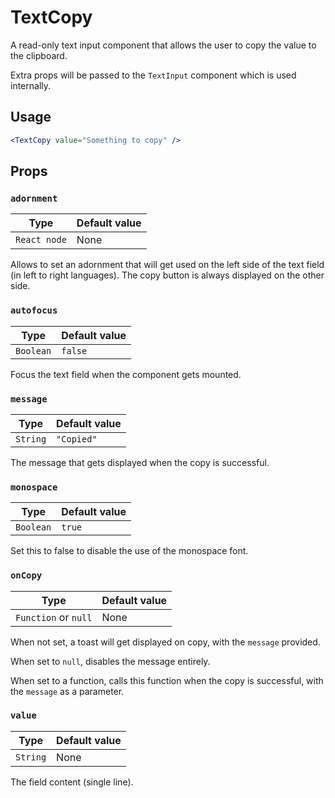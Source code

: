 # TextCopy

A read-only text input component that allows the user to copy the value to the clipboard.

Extra props will be passed to the `TextInput` component which is used internally.

## Usage

```jsx
<TextCopy value="Something to copy" />
```

## Props

### `adornment`

| Type         | Default value |
| ------------ | ------------- |
| `React node` | None          |

Allows to set an adornment that will get used on the left side of the text field (in left to right languages). The copy button is always displayed on the other side.

### `autofocus`

| Type      | Default value |
| --------- | ------------- |
| `Boolean` | `false`       |

Focus the text field when the component gets mounted.

### `message`

| Type     | Default value |
| -------- | ------------- |
| `String` | `"Copied"`    |

The message that gets displayed when the copy is successful.

### `monospace`

| Type      | Default value |
| --------- | ------------- |
| `Boolean` | `true`        |

Set this to false to disable the use of the monospace font.

### `onCopy`

| Type                 | Default value |
| -------------------- | ------------- |
| `Function` or `null` | None          |

When not set, a toast will get displayed on copy, with the `message` provided.

When set to `null`, disables the message entirely.

When set to a function, calls this function when the copy is successful, with the `message` as a parameter.

### `value`

| Type     | Default value |
| -------- | ------------- |
| `String` | None          |

The field content (single line).
